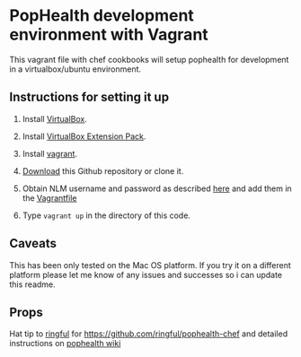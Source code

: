 # PopHealth development environment with Vagrant

This vagrant file with chef cookbooks will setup pophealth for development in a virtualbox/ubuntu environment.

## Instructions for setting it up

1. Install [VirtualBox](https://www.virtualbox.org/). 

2. Install [VirtualBox Extension Pack](https://www.virtualbox.org/wiki/Downloads).

3. Install [vagrant](http://vagrantup.com/).

4. [Download](https://github.com/port80labs/pophealth-vagrant/archive/master.zip) this Github repository or clone it. 

5. Obtain NLM username and password as described [here](https://github.com/pophealth/popHealth/wiki/Installation-v2.1#7-import-the-measure-bundle) and add them in the [Vagrantfile](https://github.com/port80labs/pophealth-vagrant/blob/master/Vagrantfile)

5. Type <code>vagrant up</code> in the directory of this code.

## Caveats

This has been only tested on the Mac OS platform. If you try it on a different platform please let me know of any issues and successes so i can update this readme. 

## Props

Hat tip to [ringful](https://github.com/ringful/pophealth-chef) for https://github.com/ringful/pophealth-chef and detailed instructions on [pophealth wiki](https://github.com/pophealth/popHealth/wiki/Installation-v2.1)